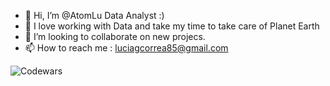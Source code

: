 - 👋 Hi, I’m @AtomLu Data Analyst :)
- 🌱 I love working with Data and take my time to take care of Planet Earth 
- 💞️ I’m looking to collaborate on new projecs.
- 📫 How to reach me : luciagcorrea85@gmail.com 

<!---
AtomLu/AtomLu is a ✨ special ✨ repository because its `README.md` (this file) appears on your GitHub profile.
You can click the Preview link to take a look at your changes.
--->

![Codewars](https://github.r2v.ch/codewars?user=AtomLu&stroke=%23BB432C)
